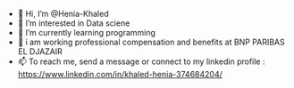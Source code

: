 - 👋 Hi, I’m @Henia-Khaled
- 👀 I’m interested in Data sciene
- 🌱 I’m currently learning programming
- 💞️ i am working professional compensation and benefits at BNP PARIBAS EL DJAZAIR
- 📫 To reach me, send a message or connect to my linkedin profile : https://www.linkedin.com/in/khaled-henia-374684204/

<!---
Henia-Khaled/Henia-Khaled is a ✨ special ✨ repository because its `README.md` (this file) appears on your GitHub profile.
You can click the Preview link to take a look at your changes.
--->
